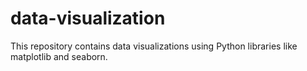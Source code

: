 # data-visualization
This repository contains data visualizations using Python libraries like matplotlib and seaborn.  
